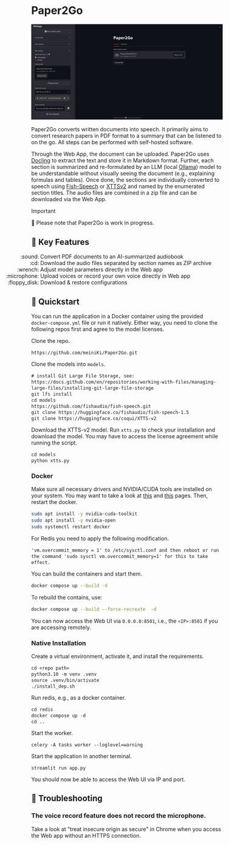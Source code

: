 # Paper2Go

![Paper2Go UI](doc/ui.png "Paper2Go")

Paper2Go converts written documents into speech. It primarily aims to convert research papers in PDF format to a summary that can be listened to on the go. All steps can be performed with self-hosted software.

Through the Web App, the document can be uploaded. Paper2Go uses [Docling](https://github.com/DS4SD/docling) to extract the text and store it in Markdown format. Further, each section is summarized and re-formulated by an LLM (local [Ollama](https://github.com/ollama/ollama)) model to be understandable without visually seeing the document (e.g., explaining formulas and tables). Once done, the sections are individually converted to speech using [Fish-Speech](https://github.com/fishaudio/fish-speech) or [XTTSv2](https://huggingface.co/coqui/XTTS-v2) and named by the enumerated section titles. The audio files are combined in a zip file and can be downloaded via the Web App.

> [!IMPORTANT]  
> :triangular_ruler: Please note that Paper2Go is work in progress.

## 🎨 Key Features

<ul>
<li style="list-style-type: ':sound: '"> Convert PDF documents to an AI-summarized audiobook
<li style="list-style-type: ':cd: '"> Download the audio files separated by section names as ZIP archive
<li style="list-style-type: ':wrench: '"> Adjust model parameters directly in the Web app
<li style="list-style-type: ':microphone: '"> Upload voices or record your own voice directly in Web app
<li style="list-style-type: ':floppy_disk: '"> Download & restore configurations
</ul>

## 🚀 Quickstart

You can run the application in a Docker container using the provided `docker-compose.yml` file or run it natively. Either way, you need to clone the following repos first and agree to the model licenses.

Clone the repo.

```shell
https://github.com/meiniKi/Paper2Go.git
```

Clone the models into `models`.

```shell
# install Git Large File Storage, see: https://docs.github.com/en/repositories/working-with-files/managing-large-files/installing-git-large-file-storage
git lfs install
cd models
https://github.com/fishaudio/fish-speech.git
git clone https://huggingface.co/fishaudio/fish-speech-1.5
git clone https://huggingface.co/coqui/XTTS-v2
```

Download the XTTS-v2 model. Run `xtts.py` to check your installation and download the model. You may have to access the license agreement while running the script.

```shell
cd models
python xtts.py
```

### Docker

Make sure all necessary drivers and NVIDIA/CUDA tools are installed on your system. You may want to take a look at [this](https://docs.nvidia.com/datacenter/cloud-native/container-toolkit/latest/install-guide.html#installing-the-nvidia-container-toolkit) and [this](https://developer.nvidia.com/cuda-downloads) pages. Then, restart the docker.

```bash
sudo apt install -y nvidia-cuda-toolkit
sudo apt install -y nvidia-open
sudo systemctl restart docker
```

For Redis you need to apply the following modification.

```
'vm.overcommit_memory = 1' to /etc/sysctl.conf and then reboot or run the command 'sudo sysctl vm.overcommit_memory=1' for this to take effect.
```

You can build the containers and start them.

```bash
docker compose up --build -d
```

To rebuild the contains, use:
```bash
docker compose up --build --force-recreate  -d 
```

You can now access the Web UI via `0.0.0.0:8501`, i.e., the `<IP>:8501` if you are accessing remotely.

### Native Installation

Create a virtual environment, activate it, and install the requirements.

```shell
cd <repo path>
python3.10 -m venv .venv
source .venv/bin/activate
./install_dep.sh
```

Run redis, e.g., as a docker container.
```shell
cd redis
docker compose up -d
cd ..
```

Start the worker.
```shell
celery -A tasks worker --loglevel=warning
```

Start the application in another terminal.
```shell
streamlit run app.py
```

You should now be able to access the Web UI via IP and port.


## 🔧 Troubleshooting

### The voice record feature does not record the microphone.
Take a look at "treat insecure origin as secure" in Chrome when you access the Web app without an HTTPS connection.
